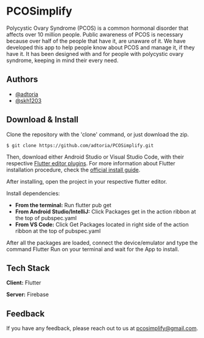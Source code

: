 # PCOSimplify

Polycystic Ovary Syndrome (PCOS) is a common hormonal disorder that affects over 10 million people. Public awareness of PCOS is necessary because over half of the people that have it, are unaware of it. We have developed this app to help people know about PCOS and manage it, if they have it. It has been designed with and for people with polycystic ovary syndrome, keeping in mind their every need.

## Authors

- [@adtoria](https://www.github.com/adtoria)
- [@skh1203](https://www.github.com/skh1203)

 
## Download & Install

Clone the repository with the 'clone' command, or just download the zip.

```
$ git clone https://github.com/adtoria/PCOSimplify.git
```

Then, download either Android Studio or Visual Studio Code, with their respective [Flutter editor plugins](https://flutter.io/get-started/editor/). For more information about Flutter installation procedure, check the [official install guide](https://flutter.io/get-started/install/).

After installing, open the project in your respective flutter editor.

Install dependencies:
- <b>From the terminal:</b> Run flutter pub get
- <b>From Android Studio/IntelliJ:</b> Click Packages get in the action ribbon at the top of pubspec.yaml
- <b>From VS Code:</b> Click Get Packages located in right side of the action ribbon at the top of pubspec.yaml

After all the packages are loaded, connect the device/emulator and type the command Flutter Run on your terminal and wait for the App to install.

## Tech Stack

**Client:** Flutter

**Server:** Firebase


## Feedback

If you have any feedback, please reach out to us at pcosimplify@gmail.com.

